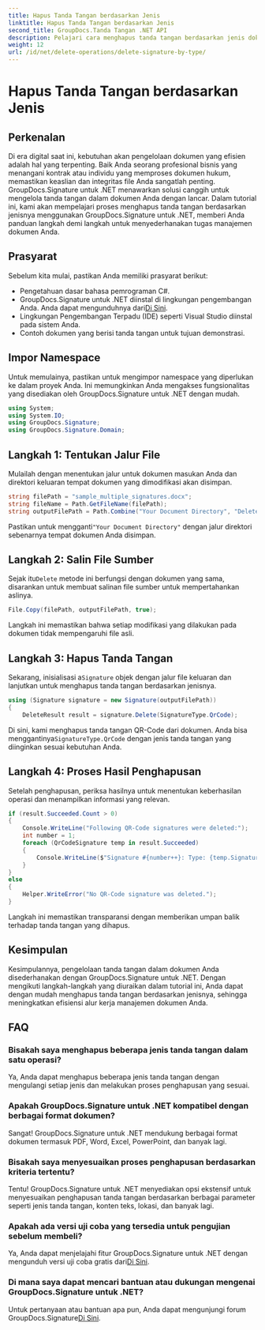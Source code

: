 ```yaml
---
title: Hapus Tanda Tangan berdasarkan Jenis
linktitle: Hapus Tanda Tangan berdasarkan Jenis
second_title: GroupDocs.Tanda Tangan .NET API
description: Pelajari cara menghapus tanda tangan berdasarkan jenis dokumen .NET dengan mudah menggunakan GroupDocs.Signature, sehingga meningkatkan efisiensi manajemen dokumen.
weight: 12
url: /id/net/delete-operations/delete-signature-by-type/
---
```


# Hapus Tanda Tangan berdasarkan Jenis

## Perkenalan
Di era digital saat ini, kebutuhan akan pengelolaan dokumen yang efisien adalah hal yang terpenting. Baik Anda seorang profesional bisnis yang menangani kontrak atau individu yang memproses dokumen hukum, memastikan keaslian dan integritas file Anda sangatlah penting. GroupDocs.Signature untuk .NET menawarkan solusi canggih untuk mengelola tanda tangan dalam dokumen Anda dengan lancar. Dalam tutorial ini, kami akan mempelajari proses menghapus tanda tangan berdasarkan jenisnya menggunakan GroupDocs.Signature untuk .NET, memberi Anda panduan langkah demi langkah untuk menyederhanakan tugas manajemen dokumen Anda.
## Prasyarat
Sebelum kita mulai, pastikan Anda memiliki prasyarat berikut:
- Pengetahuan dasar bahasa pemrograman C#.
-  GroupDocs.Signature untuk .NET diinstal di lingkungan pengembangan Anda. Anda dapat mengunduhnya dari[Di Sini](https://releases.groupdocs.com/signature/net/).
- Lingkungan Pengembangan Terpadu (IDE) seperti Visual Studio diinstal pada sistem Anda.
- Contoh dokumen yang berisi tanda tangan untuk tujuan demonstrasi.
## Impor Namespace
Untuk memulainya, pastikan untuk mengimpor namespace yang diperlukan ke dalam proyek Anda. Ini memungkinkan Anda mengakses fungsionalitas yang disediakan oleh GroupDocs.Signature untuk .NET dengan mudah.
```csharp
using System;
using System.IO;
using GroupDocs.Signature;
using GroupDocs.Signature.Domain;
```
## Langkah 1: Tentukan Jalur File
Mulailah dengan menentukan jalur untuk dokumen masukan Anda dan direktori keluaran tempat dokumen yang dimodifikasi akan disimpan.
```csharp
string filePath = "sample_multiple_signatures.docx";
string fileName = Path.GetFileName(filePath);
string outputFilePath = Path.Combine("Your Document Directory", "DeleteBySignatureType", fileName);
```
 Pastikan untuk mengganti`"Your Document Directory"` dengan jalur direktori sebenarnya tempat dokumen Anda disimpan.
## Langkah 2: Salin File Sumber
 Sejak itu`Delete` metode ini berfungsi dengan dokumen yang sama, disarankan untuk membuat salinan file sumber untuk mempertahankan aslinya.
```csharp
File.Copy(filePath, outputFilePath, true);
```
Langkah ini memastikan bahwa setiap modifikasi yang dilakukan pada dokumen tidak mempengaruhi file asli.
## Langkah 3: Hapus Tanda Tangan
 Sekarang, inisialisasi a`Signature` objek dengan jalur file keluaran dan lanjutkan untuk menghapus tanda tangan berdasarkan jenisnya.
```csharp
using (Signature signature = new Signature(outputFilePath))
{
    DeleteResult result = signature.Delete(SignatureType.QrCode);
```
 Di sini, kami menghapus tanda tangan QR-Code dari dokumen. Anda bisa menggantinya`SignatureType.QrCode` dengan jenis tanda tangan yang diinginkan sesuai kebutuhan Anda.
## Langkah 4: Proses Hasil Penghapusan
Setelah penghapusan, periksa hasilnya untuk menentukan keberhasilan operasi dan menampilkan informasi yang relevan.
```csharp
if (result.Succeeded.Count > 0)
{
    Console.WriteLine("Following QR-Code signatures were deleted:");
    int number = 1;
    foreach (QrCodeSignature temp in result.Succeeded)
    {
        Console.WriteLine($"Signature #{number++}: Type: {temp.SignatureType} Id:{temp.SignatureId}, Text: {temp.Text}");
    }
}
else
{
    Helper.WriteError("No QR-Code signature was deleted.");
}
```
Langkah ini memastikan transparansi dengan memberikan umpan balik terhadap tanda tangan yang dihapus.

## Kesimpulan
Kesimpulannya, pengelolaan tanda tangan dalam dokumen Anda disederhanakan dengan GroupDocs.Signature untuk .NET. Dengan mengikuti langkah-langkah yang diuraikan dalam tutorial ini, Anda dapat dengan mudah menghapus tanda tangan berdasarkan jenisnya, sehingga meningkatkan efisiensi alur kerja manajemen dokumen Anda.
## FAQ
### Bisakah saya menghapus beberapa jenis tanda tangan dalam satu operasi?
Ya, Anda dapat menghapus beberapa jenis tanda tangan dengan mengulangi setiap jenis dan melakukan proses penghapusan yang sesuai.
### Apakah GroupDocs.Signature untuk .NET kompatibel dengan berbagai format dokumen?
Sangat! GroupDocs.Signature untuk .NET mendukung berbagai format dokumen termasuk PDF, Word, Excel, PowerPoint, dan banyak lagi.
### Bisakah saya menyesuaikan proses penghapusan berdasarkan kriteria tertentu?
Tentu! GroupDocs.Signature untuk .NET menyediakan opsi ekstensif untuk menyesuaikan penghapusan tanda tangan berdasarkan berbagai parameter seperti jenis tanda tangan, konten teks, lokasi, dan banyak lagi.
### Apakah ada versi uji coba yang tersedia untuk pengujian sebelum membeli?
 Ya, Anda dapat menjelajahi fitur GroupDocs.Signature untuk .NET dengan mengunduh versi uji coba gratis dari[Di Sini](https://releases.groupdocs.com/).
### Di mana saya dapat mencari bantuan atau dukungan mengenai GroupDocs.Signature untuk .NET?
 Untuk pertanyaan atau bantuan apa pun, Anda dapat mengunjungi forum GroupDocs.Signature[Di Sini](https://forum.groupdocs.com/c/signature/13).